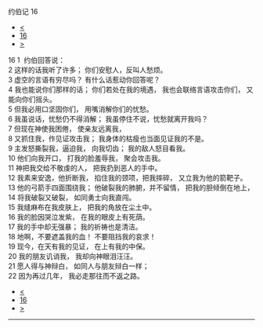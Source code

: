 ﻿





 约伯记 16




* [<](bible/JOB15.md)
* [16](bible/JOB.md)
* [>](bible/JOB17.md)



 
16 
1  约伯回答说：  
2 这样的话我听了许多； 你们安慰人，反叫人愁烦。  
3 虚空的言语有穷尽吗？ 有什么话惹动你回答呢？  
4 我也能说你们那样的话； 你们若处在我的境遇， 我也会联络言语攻击你们， 又能向你们摇头。  
5 但我必用口坚固你们， 用嘴消解你们的忧愁。     
6 我虽说话，忧愁仍不得消解； 我虽停住不说，忧愁就离开我吗？  
7 但现在神使我困倦， 使亲友远离我，  
8 又抓住我，作见证攻击我； 我身体的枯瘦也当面见证我的不是。  
9 主发怒撕裂我，逼迫我， 向我切齿； 我的敌人怒目看我。  
10 他们向我开口， 打我的脸羞辱我， 聚会攻击我。  
11 神把我交给不敬虔的人， 把我扔到恶人的手中。  
12 我素来安逸，他折断我， 掐住我的颈项，把我摔碎， 又立我为他的箭靶子。  
13 他的弓箭手四面围绕我； 他破裂我的肺腑，并不留情， 把我的胆倾倒在地上，  
14 将我破裂又破裂， 如同勇士向我直闯。     
15 我缝麻布在我皮肤上， 把我的角放在尘土中。  
16 我的脸因哭泣发紫， 在我的眼皮上有死荫。  
17 我的手中却无强暴； 我的祈祷也是清洁。     
18 地啊，不要遮盖我的血！ 不要阻挡我的哀求！  
19 现今，在天有我的见证， 在上有我的中保。  
20 我的朋友讥诮我， 我却向神眼泪汪汪。  
21 愿人得与神辩白， 如同人与朋友辩白一样；  
22 因为再过几年， 我必走那往而不返之路。 
* [<](bible/JOB15.md)
* [16](bible/JOB.md)
* [>](bible/JOB17.md)





---









